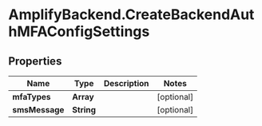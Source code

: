 # AmplifyBackend.CreateBackendAuthMFAConfigSettings

## Properties

Name | Type | Description | Notes
------------ | ------------- | ------------- | -------------
**mfaTypes** | **Array** |  | [optional] 
**smsMessage** | **String** |  | [optional] 


